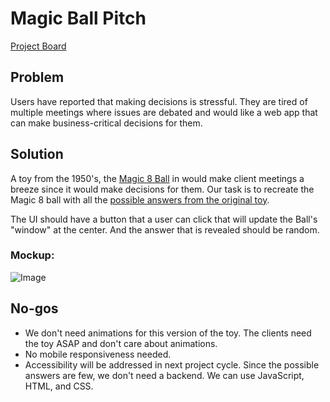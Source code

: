 # Magic Ball Pitch

[Project Board](https://github.com/orgs/TheOdinProject/projects/36/views/1)

## Problem
Users have reported that making decisions is stressful. They are tired of multiple meetings where issues are debated and would like a web app that can make business-critical decisions for them.

## Solution
A toy from the 1950's, the [Magic 8 Ball](https://en.wikipedia.org/wiki/Magic_8_Ball) in would make client meetings a breeze since it would make decisions for them. Our task is to recreate the Magic 8 ball with all the [possible answers from the original toy](https://en.wikipedia.org/wiki/Magic_8_Ball#Possible_answers).

The UI should have a button that a user can click that will update the Ball's "window" at the center. And the answer that is revealed should be random.

### Mockup:


![Image](https://user-images.githubusercontent.com/34174677/260274581-a4347c93-15c4-4b81-af42-a3b14704ce98.png)



## No-gos
- We don't need animations for this version of the toy. The clients need the toy ASAP and don't care about animations.
- No mobile responsiveness needed.
- Accessibility will be addressed in next project cycle.
Since the possible answers are few, we don't need a backend. We can use JavaScript, HTML, and CSS.

